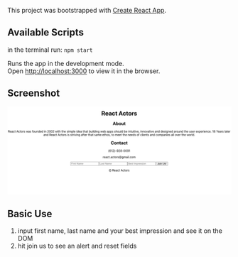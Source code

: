 
This project was bootstrapped with [Create React App](https://github.com/facebook/create-react-app).

## Available Scripts

in the terminal run: `npm start`

Runs the app in the development mode.<br>
Open [http://localhost:3000](http://localhost:3000) to view it in the browser.

## Screenshot

![screenshot](./basic-react-app.png)

## Basic Use

1. input first name, last name and your best impression and see it on the DOM
2. hit join us to see an alert and reset fields